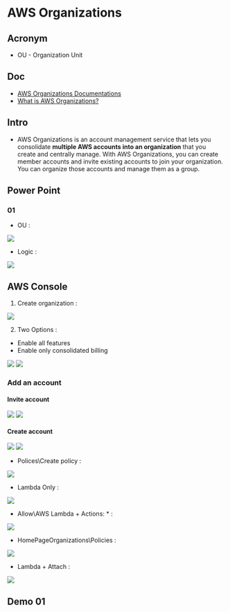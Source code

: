 # AWS Organizations

## Acronym
* OU - Organization Unit

## Doc
* [AWS Organizations Documentations](https://docs.aws.amazon.com/organizations/)
* [What is AWS Organizations?](https://docs.aws.amazon.com/organizations/latest/userguide/orgs_introduction.html?icmpid=docs_orgs_console)

## Intro
* AWS Organizations is an account management service that lets you consolidate
  **multiple AWS accounts into an organization** that you create and centrally manage.
  With AWS Organizations, you can create member accounts and invite existing accounts
  to join your organization. You can organize those accounts and manage them as a group. 

## Power Point
### 01
* OU :

[<img src="https://i.imgur.com/edivSjg.png">](https://i.imgur.com/edivSjg.png)

* Logic :

[<img src="https://i.imgur.com/SZZh26m.png">](https://i.imgur.com/SZZh26m.png)

## AWS Console
1) Create organization : 

[<img src="https://i.imgur.com/mDQUQow.png">](https://i.imgur.com/mDQUQow.png)

2) Two Options :
 * Enable all features
 * Enable only consolidated billing
 
 [<img src="https://i.imgur.com/VW9a6Ah.png">](https://i.imgur.com/VW9a6Ah.png)
 [<img src="https://i.imgur.com/31n6UBr.png">](https://i.imgur.com/31n6UBr.png)
 
 
### Add an account  
#### Invite account
 
 [<img src="https://i.imgur.com/l2uqqBH.png">](https://i.imgur.com/l2uqqBH.png)
 [<img src="https://i.imgur.com/XvpDOOj.png">](https://i.imgur.com/XvpDOOj.png)
 
#### Create account
[<img src="https://i.imgur.com/CKcgGcQ.png">](https://i.imgur.com/CKcgGcQ.png)
[<img src="https://i.imgur.com/ggHqhDL.png">](https://i.imgur.com/ggHqhDL.png)

* Polices\Create policy : 

[<img src="https://i.imgur.com/XODNJel.png">](https://i.imgur.com/XODNJel.png)

* Lambda Only :

[<img src="https://i.imgur.com/UkZW4k3.png">](https://i.imgur.com/UkZW4k3.png)

* Allow\AWS Lambda + Actions: * :

[<img src="https://i.imgur.com/wjY9EGf.png">](https://i.imgur.com/wjY9EGf.png)

* HomePageOrganizations\Policies : 

[<img src="https://i.imgur.com/VGluNmT.png">](https://i.imgur.com/VGluNmT.png)

* Lambda + Attach :

[<img src="https://i.imgur.com/ODifKqY.png">](https://i.imgur.com/ODifKqY.png)

## Demo 01
